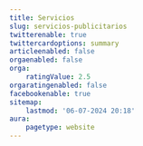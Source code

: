 ```yaml
---
title: Servicios
slug: servicios-publicitarios
twitterenable: true
twittercardoptions: summary
articleenabled: false
orgaenabled: false
orga:
    ratingValue: 2.5
orgaratingenabled: false
facebookenable: true
sitemap:
    lastmod: '06-07-2024 20:18'
aura:
    pagetype: website
---
```


